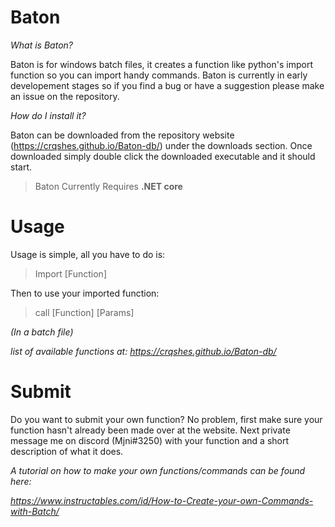 # Baton

*What is Baton?*

Baton is for windows batch files, it creates a function like python's import
function so you can import handy commands. Baton is currently in early developement
stages so if you find a bug or have a suggestion please make an issue on the repository.

*How do I install it?*

Baton can be downloaded from the repository website (https://crqshes.github.io/Baton-db/)
under the downloads section. Once downloaded simply double click the downloaded executable
and it should start.

> Baton Currently Requires **.NET core**<br>

# Usage

Usage is simple, all you have to do is:
> Import [Function]

Then to use your imported function:

> call [Function] [Params]

*(In a batch file)*

*list of available functions at: https://crqshes.github.io/Baton-db/*

# Submit

Do you want to submit your own function? No problem, first make sure your function
hasn't already been made over at the website. Next private message me on discord (Mjni#3250)
with your function and a short description of what it does.

*A tutorial on how to make your own functions/commands can be found here:*

*https://www.instructables.com/id/How-to-Create-your-own-Commands-with-Batch/*
